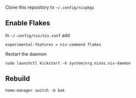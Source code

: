 Clone this repository to `~/.config/nixpkgs`

## Enable Flakes

In `~/.config/nix/nix.conf` add

```
experimental-features = nix-command flakes
```

Restart the daemon

```
sudo launchctl kickstart -k system/org.nixos.nix-daemon
```

## Rebuild

```
home-manager switch -b bak
```
